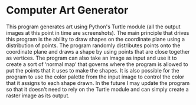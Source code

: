 # Computer Art Generator
This program generates art using Python's Turtle module (all the output images at this point in time are screenshots). The main principle that drives this program is the ability to draw shapes on the coordinate plane using a distribution of points. The program randomly distributes points onto the coordinate plane and draws a shape by using points that are close together as vertices. The program can also take an image as input and use it to create a sort of ‘normal map’ that governs where the program is allowed to put the points that it uses to make the shapes. It is also possible for the program to use the color palette from the input image to control the color that it assigns to each shape drawn. In the future I may update the program so that it doesn't need to rely on the Turtle module and can simply create a raster image as its output.